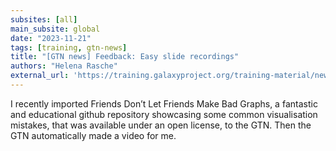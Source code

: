 ```yaml
---
subsites: [all]
main_subsite: global
date: "2023-11-21"
tags: [training, gtn-news]
title: "[GTN news] Feedback: Easy slide recordings"
authors: "Helena Rasche"
external_url: 'https://training.galaxyproject.org/training-material/news/2023/11/21/video.html'
---
```


I recently imported Friends Don’t Let Friends Make Bad Graphs, a fantastic and educational github repository showcasing some common visualisation mistakes, that was available under an open license, to the GTN. Then the GTN automatically made a video for me.

